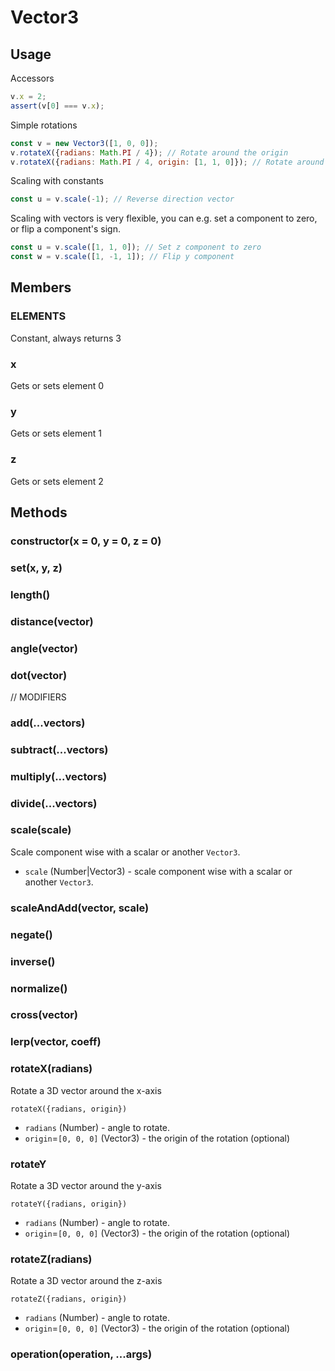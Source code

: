 # Vector3

## Usage

Accessors
```js
v.x = 2;
assert(v[0] === v.x);
```

Simple rotations
```js
const v = new Vector3([1, 0, 0]);
v.rotateX({radians: Math.PI / 4}); // Rotate around the origin
v.rotateX({radians: Math.PI / 4, origin: [1, 1, 0]}); // Rotate around the specified point
```

Scaling with constants
```js
const u = v.scale(-1); // Reverse direction vector
```

Scaling with vectors is very flexible, you can e.g. set a component to zero, or flip a component's sign.
```js
const u = v.scale([1, 1, 0]); // Set z component to zero
const w = v.scale([1, -1, 1]); // Flip y component
```

## Members

### ELEMENTS

Constant, always returns 3

### x

Gets or sets element 0

### y

Gets or sets element 1

### z

Gets or sets element 2


## Methods

### constructor(x = 0, y = 0, z = 0)

### set(x, y, z)

### length()

### distance(vector)

### angle(vector)

### dot(vector)

// MODIFIERS

### add(...vectors)

### subtract(...vectors)

### multiply(...vectors)

### divide(...vectors)

### scale(scale)

Scale component wise with a scalar or another `Vector3`.

* `scale` (Number|Vector3) - scale component wise with a scalar or another `Vector3`.

### scaleAndAdd(vector, scale)

### negate()

### inverse()

### normalize()

### cross(vector)

### lerp(vector, coeff)

### rotateX(radians)

Rotate a 3D vector around the x-axis

`rotateX({radians, origin})`

* `radians` (Number) - angle to rotate.
* `origin`=`[0, 0, 0]` (Vector3) - the origin of the rotation (optional)


### rotateY

Rotate a 3D vector around the y-axis

`rotateY({radians, origin})`

* `radians` (Number) - angle to rotate.
* `origin`=`[0, 0, 0]` (Vector3) - the origin of the rotation (optional)


### rotateZ(radians)

Rotate a 3D vector around the z-axis

`rotateZ({radians, origin})`

* `radians` (Number) - angle to rotate.
* `origin`=`[0, 0, 0]` (Vector3) - the origin of the rotation (optional)


### operation(operation, ...args)
